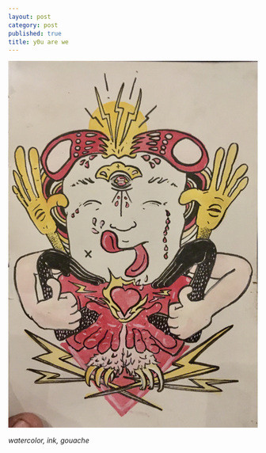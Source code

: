 ```yaml
---
layout: post
category: post
published: true
title: y0u are we
---
```

![you are we](/media/you-are-we-are-happy-together.jpeg)
<!--more-->
<span class='date fr'>*watercolor, ink, gouache*</span><br>  
  
  
  